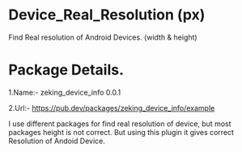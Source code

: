 # Device_Real_Resolution (px)
Find Real resolution of Android Devices. (width &amp; height)

# Package Details.
1.Name:- zeking_device_info 0.0.1

2.Url:- https://pub.dev/packages/zeking_device_info/example

I use different packages for find real resolution of device, but most packages height is not correct.
But using this plugin it gives correct Resolution of Andoid Device.

